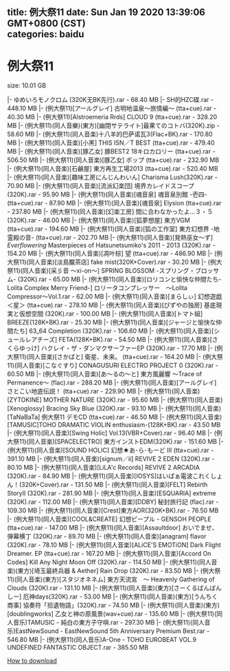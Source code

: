 
title: 例大祭11
date: Sun Jan 19 2020 13:39:06 GMT+0800 (CST)    
categories: baidu
---

# 例大祭11
size: 10.01 GB
 
 
|- ゆめいろモノクロム (320K无BK先行).rar - 68.40 MB
|- SH的HZC碟.rar - 448.10 MB
|- (例大祭11)[アールグレイ] 古明地温泉～旅情編～ (tta+cue).rar - 40.30 MB
|- (例大祭11)[Alstroemeria Rrds] CLOUD 9 (tta+cue).rar - 328.20 MB
|- (例大祭11)(同人音樂)(東方)[幽閉サテライト]最果てのコトバ(320K).zip - 58.60 MB
|- (例大祭11)(同人音楽)十八羊的巴萨诺瓦3(Flac+BK).rar - 170.80 MB
|- (例大祭11)(同人音楽)[小黑] THIS ISN／T BEST (tta+cue).rar - 479.40 MB
|- (例大祭11)(同人音楽)[豚乙女] 豚BEST2 18キロカロリー (tta+cue).rar - 506.50 MB
|- (例大祭11)(同人音楽)[豚乙女] ポップ (tta+cue).rar - 232.90 MB
|- (例大祭11)(同人音楽)[石鹸屋] 東方再生工場2013 (tta+cue).rar - 520.40 MB
|- (例大祭11)(同人音楽)[趣味工房にんじんわいん] Charisma Lush(320K).rar - 70.90 MB
|- (例大祭11)(同人音楽)[流派幻楽団] 境界カレイドスコープ (320K).rar - 95.90 MB
|- (例大祭11)(同人音楽)[魂音泉] 魂音泉別館 -壱四- (tta+cue).rar - 87.90 MB
|- (例大祭11)(同人音楽)[魂音泉] Elysion (tta+cue).rar - 237.80 MB
|- (例大祭11)(同人音楽)[幻楽工房] 間に合わなかったよ…３・５(320K).rar - 46.00 MB
|- (例大祭11)(同人音楽)[狐夢想屋] 東方VGM (tta+cue).rar - 194.60 MB
|- (例大祭11)(同人音楽)[狐の工作室] 東方幻想界 -地霊殿の音- (tta+cue).rar - 202.70 MB
|- (例大祭11)(同人音楽)[発熱巫女～ず] _Everflowering_ Masterpieces of Hatsunetsumiko's 2011 - 2013 (320K).rar - 154.20 MB
|- (例大祭11)(同人音楽)[凋叶棕] 望 (tta+cue).rar - 486.90 MB
|- (例大祭11)(同人音楽)[淡島朧茶店] fake mist(320K+Cover).rar - 30.20 MB
|- (例大祭11)(同人音楽)[采彡音 ～xi-on～] SPRING BLOSSOM -スプリング・ブロッサム- (320K).rar - 65.00 MB
|- (例大祭11)(同人音楽)[ロリコンと愉快な仲間たち-Lolita Complex Merry Friend-] ロリータコンプレッサー　～Lolita Compressor～Vol.1.rar - 62.00 MB
|- (例大祭11)(同人音楽)[まらしぃ] 幻想遊戯＜星＞ (tta+cue).rar - 278.10 MB
|- (例大祭11)(同人音楽)[ぴずやの独房] 基底現実と仮想空間 (320K).rar - 100.00 MB
|- (例大祭11)(同人音楽)[トマト組] BREEZE(128K+BK).rar - 25.30 MB
|- (例大祭11)(同人音楽)[ジャージと愉快な仲間たち] 63_64 Completion (320K).rar - 106.60 MB
|- (例大祭11)(同人音楽)[シュールレアチーズ] FETA(128K+BK).rar - 54.50 MB
|- (例大祭11)(同人音楽)[さくらゆっけ] ハクレイ・ザ・ダンマクサーファーEP (320K).rar - 17.70 MB
|- (例大祭11)(同人音楽)[さかばと] 衛星、未来。 (tta+cue).rar - 164.20 MB
|- (例大祭11)(同人音楽)[こなぐすり] CONAGUSURI ELECTRO PROJECT 0 (320K).rar - 60.50 MB
|- (例大祭11)(同人音楽)[あ～るの～と] 東方風麗響 ～Trace of Permanence～ (flac).rar - 288.20 MB
|- (例大祭11)(同人音楽)[アールグレイ] さとこい地底伝説！ (tta+cue).rar - 229.90 MB
|- (例大祭11)(同人音楽)[ZYTOKINE] MOTHER NATURE (320K).rar - 95.60 MB
|- (例大祭11)(同人音楽)[Xenoglossy] Bracing Sky Blue (320K).rar - 93.10 MB
|- (例大祭11)(同人音楽)[TaNaBaTa] 例大祭11 デモCD (tta+cue).rar - 46.50 MB
|- (例大祭11)(同人音楽)[TAMUSIC]TOHO DRAMATIC VIOLIN enthusiasm-(128K+BK).rar - 43.50 MB
|- (例大祭11)(同人音楽)[Swing Holic] Vol.13(VBR+Cover).rar - 96.40 MB
|- (例大祭11)(同人音楽)[SPACELECTRO] 東方インストEDM(320K).rar - 151.60 MB
|- (例大祭11)(同人音楽)[SOUND HOLIC] 幻想★あ･ら･もーど III (tta+cue).rar - 391.10 MB
|- (例大祭11)(同人音楽)[signum／ii] REVIVE 2 EDEN (320K).rar - 80.10 MB
|- (例大祭11)(同人音楽)[LiLA'c Records] REVIVE 2 ARCADIA (320K).rar - 84.90 MB
|- (例大祭11)(同人音楽)[IOSYS]はいぱぁ電波これくしょん！(320K+Cover).rar - 131.50 MB
|- (例大祭11)(同人音楽)[FELT] Rebirth StoryⅡ (320K).rar - 281.90 MB
|- (例大祭11)(同人音楽)[ESQUARIA] extreme (320K).rar - 112.00 MB
|- (例大祭11)(同人音楽)[DDBY] 秘封旅行記 (flac).rar - 109.30 MB
|- (例大祭11)(同人音楽)[Crest]東方AOR(320K+BK).rar - 76.50 MB
|- (例大祭11)(同人音楽)[COOL&CREATE] 幻想ピープル - GENSOH PEOPLE (tta+cue).rar - 147.00 MB
|- (例大祭11)(同人音楽)[Assaultdoor] おいでませ、弾幕横丁 (320K).rar - 89.70 MB
|- (例大祭11)(同人音楽)[anagram] flavor (320K).rar - 78.10 MB
|- (例大祭11)(同人音楽)[ALiCE'S EMOTiON] Dark Flight Dreamer. EP (tta+cue).rar - 167.20 MB
|- (例大祭11)(同人音楽)[Accord On Codes] Kill Any Night Moon Off (320K).rar - 114.50 MB
|- (例大祭11)(同人音楽)(東方)[埼玉最終兵器 & Aether] Rain Drop (320K).rar - 83.50 MB
|- (例大祭11)(同人音楽)(東方)[スタジオネネム] 東方天流宮　～ Heavenly Gathering of Clouds (320K).rar - 131.10 MB
|- (例大祭11)(同人音楽)(東方)[さーくるばんばんしー] 厄神days(320K).rar - 53.00 MB
|- (例大祭11)(同人音楽)(東方)[うんちく商事] 協奏符「拾遺物語」(320K).rar - 74.50 MB
|- (例大祭11)(同人音楽)(東方)[doublingworks] 乙女と神の原風景(wav+cue).rar - 135.60 MB
|- (例大祭11)(同人音乐)TAMUSIC - 純白の東方子守唄.rar - 297.30 MB
|- (例大祭11)(同人音乐)EastNewSound  - EastNewSound 5th Anniversary Premium Best.rar - 546.80 MB
|- (例大祭11)(同人音乐)A-One - TOHO EUROBEAT VOL.9 UNDEFINED FANTASTIC OBJECT.rar - 385.50 MB

[How to download](https://bpcam.bemobtrk.com/go/2ceec3aa-1ca2-46d6-b9ff-aaa5c184517c?jno=713)